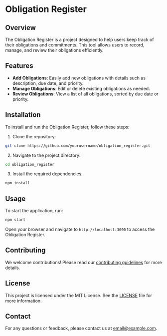 # Obligation Register

## Overview
The Obligation Register is a project designed to help users keep track of their obligations and commitments. This tool allows users to record, manage, and review their obligations efficiently.

## Features
- **Add Obligations**: Easily add new obligations with details such as description, due date, and priority.
- **Manage Obligations**: Edit or delete existing obligations as needed.
- **Review Obligations**: View a list of all obligations, sorted by due date or priority.

## Installation
To install and run the Obligation Register, follow these steps:

1. Clone the repository:
  ```bash
  git clone https://github.com/yourusername/obligation_register.git
  ```
2. Navigate to the project directory:
  ```bash
  cd obligation_register
  ```
3. Install the required dependencies:
  ```bash
  npm install
  ```

## Usage
To start the application, run:
```bash
npm start
```
Open your browser and navigate to `http://localhost:3000` to access the Obligation Register.

## Contributing
We welcome contributions! Please read our [contributing guidelines](CONTRIBUTING.md) for more details.

## License
This project is licensed under the MIT License. See the [LICENSE](LICENSE) file for more information.

## Contact
For any questions or feedback, please contact us at [email@example.com](mailto:email@example.com).
